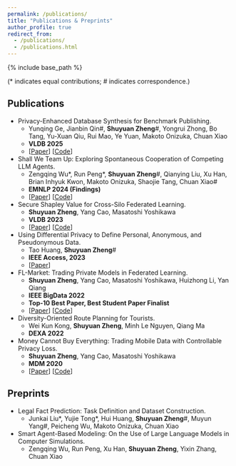 ```yaml
---
permalink: /publications/
title: "Publications & Preprints"
author_profile: true
redirect_from: 
  - /publications/
  - /publications.html
---
```


{% include base_path %}

(* indicates equal contributions; # indicates correspondence.)

<h2>Publications</h2>

 + Privacy-Enhanced Database Synthesis for Benchmark Publishing.
   + Yunqing Ge, Jianbin Qin#, __Shuyuan Zheng__#, Yongrui Zhong, Bo Tang, Yu-Xuan Qiu, Rui Mao, Ye Yuan, Makoto Onizuka, Chuan Xiao
   + **VLDB 2025**
   + [[Paper](/files/vldb2025_privbench_paper.pdf)] [[Code](https://github.com/teijyogen/PrivBench)]
+ Shall We Team Up: Exploring Spontaneous Cooperation of Competing LLM Agents.
  + Zengqing Wu\*, Run Peng\*, __Shuyuan Zheng__#, Qianying Liu, Xu Han, Brian Inhyuk Kwon, Makoto Onizuka, Shaojie Tang, Chuan Xiao#
  + **EMNLP 2024 (Findings)**
  + [[Paper](https://aclanthology.org/2024.findings-emnlp.297.pdf)] [[Code](https://github.com/wuzengqing001225/SABM_ShallWeTeamUp)]
+ Secure Shapley Value for Cross-Silo Federated Learning.
  + __Shuyuan Zheng__, Yang Cao, Masatoshi Yoshikawa
  + **VLDB 2023**
  + [[Paper](/files/vldb2023_secure_shapley_value_paper.pdf)] [[Code](https://github.com/teijyogen/SecSV)]
+ Using Differential Privacy to Define Personal, Anonymous, and Pseudonymous Data.
  + Tao Huang, __Shuyuan Zheng__#
  + **IEEE Access, 2023**
  + [[Paper](/files/access2023_dp_based_data_categories_paper.pdf)]
+ FL-Market: Trading Private Models in Federated Learning.
  + __Shuyuan Zheng__, Yang Cao, Masatoshi Yoshikawa, Huizhong Li, Yan Qiang
  + **IEEE BigData 2022**
  + **Top-10 Best Paper, Best Student Paper Finalist**
  + [[Paper](/files/bigdata2022_fl-market_paper.pdf)] [[Code](https://github.com/teijyogen/FL-Market)]
+ Diversity-Oriented Route Planning for Tourists.
  + Wei Kun Kong, __Shuyuan Zheng__, Minh Le Nguyen, Qiang Ma
  + **DEXA 2022**
+ Money Cannot Buy Everything: Trading Mobile Data with Controllable Privacy Loss.
  + __Shuyuan Zheng__, Yang Cao, Masatoshi Yoshikawa
  + **MDM 2020**
  + [[Paper](/files/mdm2020_money_cannot_buy_everything_paper.pdf)] [[Code](https://github.com/teijyogen/DataMarket-PDP-PAF)]


 <h2>Preprints</h2>
 
 + Legal Fact Prediction: Task Definition and Dataset Construction.
   + Junkai Liu\*, Yujie Tong\*, Hui Huang, __Shuyuan Zheng__#, Muyun Yang#, Peicheng Wu, Makoto Onizuka, Chuan Xiao
 + Smart Agent-Based Modeling: On the Use of Large Language Models in Computer Simulations.
   + Zengqing Wu, Run Peng, Xu Han, __Shuyuan Zheng__, Yixin Zhang, Chuan Xiao


